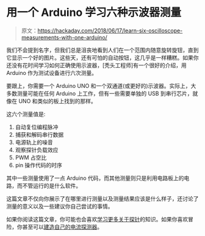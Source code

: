 # 用一个 Arduino 学习六种示波器测量

> 原文：<https://hackaday.com/2018/06/17/learn-six-oscilloscope-measurements-with-one-arduino/>

我们不会提到名字，但我们总是沮丧地看到人们在一个范围内随意旋转旋钮，直到它显示一个好的图片。这些天，还有可怕的自动按钮，这几乎是一样糟糕。如果你还没有花时间学习如何正确使用示波器，[秃头工程师]有一个很好的介绍，用 Arduino 作为测试设备进行六次测量。

要跟上，你需要一个 Arduino UNO 和一个双通道(或更好的)示波器。实际上，大多数测量可能在任何 Arduino 上工作，但有一些需要单独的 USB 到串行芯片，就像在 UNO 和类似的板上找到的那样。

这六个测量值是:

1.  自动复位编程脉冲
2.  捕获和解码串行数据
3.  电源轨上的噪音
4.  观察探针负载效应
5.  PWM 占空比
6.  pin 操作代码的时序

其中一些测量使用了一点 Arduino 代码，而其他测量则只是利用电路板上的电路，而不管运行的是什么软件。

这篇文章不仅向你展示了在哪里进行测量以及测量结果应该是什么样子，还讨论了测量的意义以及一些建议你自己尝试的事情。

如果你阅读这篇文章，你可能也会喜欢[学习更多关于探针](https://hackaday.com/2017/03/15/how-an-oscilloscope-probe-works-and-other-stories/)的知识。如果你喜欢冒险，你甚至可以[建造自己的电流探测器](https://hackaday.com/2018/01/27/make-your-own-current-clamp-probe/)。